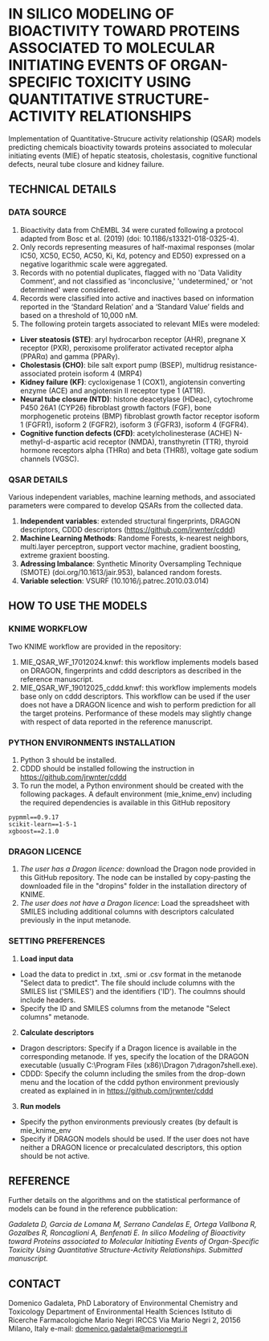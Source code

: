 # IN SILICO MODELING OF BIOACTIVITY TOWARD PROTEINS ASSOCIATED TO MOLECULAR INITIATING EVENTS OF ORGAN-SPECIFIC TOXICITY USING QUANTITATIVE STRUCTURE-ACTIVITY RELATIONSHIPS

Implementation of Quantitative-Strucure activity relationship (QSAR) models predicting chemicals bioactivity towards proteins associated to molecular initiating events (MIE) of hepatic steatosis, cholestasis, cognitive functional defects, neural tube closure and kidney failure. 

## TECHNICAL DETAILS

### DATA SOURCE
1. Bioactivity data from ChEMBL 34 were curated following a protocol adapted from Bosc et al. (2019) (doi: 10.1186/s13321-018-0325-4).
2. Only records representing measures of half-maximal responses (molar IC50, XC50, EC50, AC50, Ki, Kd, potency and ED50) expressed on a negative logarithmic scale were aggregated.
3. Records with no potential duplicates, flagged with no 'Data Validity Comment', and not classified as 'inconclusive,' 'undetermined,' or 'not determined' were considered.
4. Records were classified into active and inactives based on information reported in the ‘Standard Relation’ and a ‘Standard Value’ fields and based on a threshold of 10,000 nM.
5. The following protein targets associated to relevant MIEs were modeled:

- **Liver steatosis (STE)**: aryl hydrocarbon receptor (AHR), pregnane X receptor (PXR), peroxisome proliferator activated receptor alpha (PPARα) and gamma (PPARγ).
- **Cholestasis (CHO)**: bile salt export pump (BSEP), multidrug resistance-associated protein isoform 4 (MRP4)
- **Kidney failure (KF)**: cycloxigenase 1 (COX1), angiotensin converting enzyme (ACE) and angiotensin II receptor type 1 (AT1R).
- **Neural tube closure (NTD)**: histone deacetylase (HDeac), cytochrome P450 26A1 (CYP26) fibroblast growth factors (FGF), bone morphogenetic proteins (BMP) fibroblast growth factor receptor isoform 1 (FGFR1), isoform 2 (FGFR2), isoform 3 (FGFR3), isoform 4 (FGFR4).
- **Cognitive function defects (CFD)**: acetylcholinesterase (ACHE) N-methyl-d-aspartic acid receptor (NMDA), transthyretin (TTR), thyroid hormone receptors alpha (THRα) and beta (THRß), voltage gate sodium channels (VGSC).

### QSAR DETAILS
Various independent variables, machine learning methods, and associated parameters were compared to develop QSARs from the collected data.

1. **Independent variables**: extended structural fingerprints, DRAGON descriptors, CDDD descriptors (https://github.com/jrwnter/cddd)
2. **Machine Learning Methods**: Randome Forests, k-nearest neighbors, multi.layer perceptron, support vector machine, gradient boosting, extreme graxient boosting.
3. **Adressing Imbalance**: Synthetic Minority Oversampling Technique (SMOTE) (doi.org/10.1613/jair.953), balanced random forests.
3. **Variable selection**: VSURF (10.1016/j.patrec.2010.03.014)

## HOW TO USE THE MODELS

### KNIME WORKFLOW
Two KNIME workflow are provided in the repository:
1. MIE_QSAR_WF_17012024.knwf: this workflow implements models based on DRAGON, fingerprints and cddd descriptors as described in the reference manuscript.
2. MIE_QSAR_WF_19012025_cddd.knwf: this workflow implements models base only on cddd descriptors. This workflow can be used if the user does not have a DRAGON licence and wish to perform prediction for all the target proteins. Performance of these models may slightly change with respect of data reported in the reference manuscript.
   
### PYTHON ENVIRONMENTS INSTALLATION
1. Python 3 should be installed.
2. CDDD should be installed following the instruction in https://github.com/jrwnter/cddd
3. To run the model, a Python environment should be created with the following packages. A default environment (mie_knime_env) including the required dependencies is available in this GitHub repository

```
pypmml==0.9.17
scikit-learn==1-5-1
xgboost==2.1.0
```

### DRAGON LICENCE
1. *The user has a Dragon licence:* download the Dragon node provided in this GitHub repository. The node can be installed by copy-pasting the downloaded file in the "dropins" folder in the installation directory of KNIME.
2. *The user does not have a Dragon licence*: Load the spreadsheet with SMILES including additional columns with descriptors calculated previously in the input metanode.

### SETTING PREFERENCES
1. **Load input data**
- Load the data to predict in .txt, .smi or .csv format in the metanode "Select data to predict". The file should include columns with the SMILES list ('SMILES') and the identifiers ('ID'). The coulmns should include headers.
- Specify the ID and SMILES columns from the metanode "Select columns" metanode.

2. **Calculate descriptors**
- Dragon descriptors: Specify if a Dragon licence is available in the corresponding metanode. If yes, specify the location of the DRAGON executable (usually C:\Program Files (x86)\Dragon 7\dragon7shell.exe).
- CDDD: Specify the column including the smiles from the drop-down menu and the location of the cddd python environment previously created as explained in in https://github.com/jrwnter/cddd

3. **Run models**
- Specify the python environments previously creates (by default is mie_knime_env 
- Specify if DRAGON models should be used. If the user does not have neither a DRAGON licence or precalculated descriptors, this option should be not active.

## REFERENCE
Further details on the algorithms and on the statistical performance of models can be found in the reference pubblication:

*Gadaleta D, Garcia de Lomana M, Serrano Candelas E, Ortega Vallbona R, Gozalbes R, Roncaglioni A, Benfenati E. In silico Modeling of Bioactivity toward Proteins associated to Molecular Initiating Events of Organ-Specific Toxicity Using Quantitative Structure-Activity Relationships. Submitted manuscript.*

## CONTACT
Domenico Gadaleta, PhD
Laboratory of Environmental Chemistry and Toxicology
Department of Environmental Health Sciences
Istituto di Ricerche Farmacologiche Mario Negri IRCCS 
Via Mario Negri 2, 20156 Milano, Italy 
e-mail: domenico.gadaleta@marionegri.it
